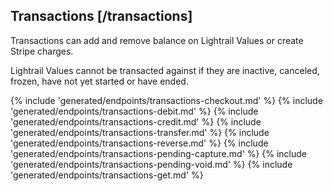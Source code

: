 ## Transactions [/transactions]

Transactions can add and remove balance on Lightrail Values or create Stripe charges.

Lightrail Values cannot be transacted against if they are inactive, canceled, frozen, have not yet started or have ended. 

{% include 'generated/endpoints/transactions-checkout.md' %}
{% include 'generated/endpoints/transactions-debit.md' %}
{% include 'generated/endpoints/transactions-credit.md' %}
{% include 'generated/endpoints/transactions-transfer.md' %}
{% include 'generated/endpoints/transactions-reverse.md' %}
{% include 'generated/endpoints/transactions-pending-capture.md' %}
{% include 'generated/endpoints/transactions-pending-void.md' %}
{% include 'generated/endpoints/transactions-get.md' %}
